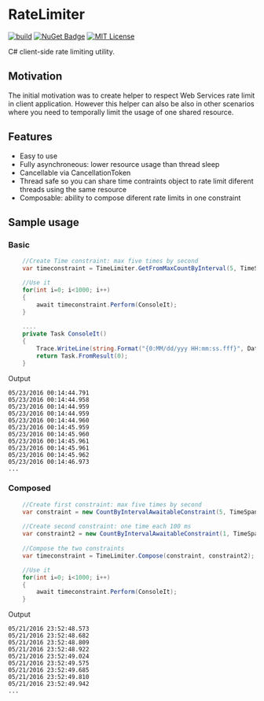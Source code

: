 # RateLimiter

[![build](https://img.shields.io/appveyor/ci/David-Desmaisons/RateLimiter.svg)](https://ci.appveyor.com/project/David-Desmaisons/RateLimiter)
[![NuGet Badge](https://img.shields.io/nuget/v/RateLimiter.svg)](https://www.nuget.org/packages/RateLimiter/)
[![MIT License](https://img.shields.io/github/license/David-Desmaisons/RateLimiter.svg)](https://github.com/David-Desmaisons/RateLimiter/blob/master/LICENSE)

C# client-side rate limiting utility.

## Motivation
The initial motivation was to create helper to respect Web Services rate limit in client application.
However this helper can also be also in other scenarios where you need to temporally limit the usage of one shared resource.

## Features
* Easy to use
* Fully asynchroneous: lower resource usage than thread sleep
* Cancellable via CancellationToken
* Thread safe so you can share time contraints object to rate limit diferent threads using the same resource
* Composable: ability to compose diferent rate limits in one constraint

## Sample usage

### Basic

```C#
    //Create Time constraint: max five times by second
    var timeconstraint = TimeLimiter.GetFromMaxCountByInterval(5, TimeSpan.FromSeconds(1));

    //Use it
    for(int i=0; i<1000; i++)
    {
        await timeconstraint.Perform(ConsoleIt);
    }       
    
    ....
    private Task ConsoleIt()
    {
        Trace.WriteLine(string.Format("{0:MM/dd/yyy HH:mm:ss.fff}", DateTime.Now));
        return Task.FromResult(0);
    }

```

Output
```
05/23/2016 00:14:44.791
05/23/2016 00:14:44.958
05/23/2016 00:14:44.959
05/23/2016 00:14:44.959
05/23/2016 00:14:44.960
05/23/2016 00:14:45.959
05/23/2016 00:14:45.960
05/23/2016 00:14:45.961
05/23/2016 00:14:45.961
05/23/2016 00:14:45.962
05/23/2016 00:14:46.973
...
```

### Composed

```C#
    //Create first constraint: max five times by second
    var constraint = new CountByIntervalAwaitableConstraint(5, TimeSpan.FromSeconds(1));
    
    //Create second constraint: one time each 100 ms
    var constraint2 = new CountByIntervalAwaitableConstraint(1, TimeSpan.FromMilliseconds(100));
    
    //Compose the two constraints
    var timeconstraint = TimeLimiter.Compose(constraint, constraint2);

    //Use it
    for(int i=0; i<1000; i++)
    {
        await timeconstraint.Perform(ConsoleIt);
    }       
```

Output
```
05/21/2016 23:52:48.573
05/21/2016 23:52:48.682
05/21/2016 23:52:48.809
05/21/2016 23:52:48.922
05/21/2016 23:52:49.024
05/21/2016 23:52:49.575
05/21/2016 23:52:49.685
05/21/2016 23:52:49.810
05/21/2016 23:52:49.942
...
```
